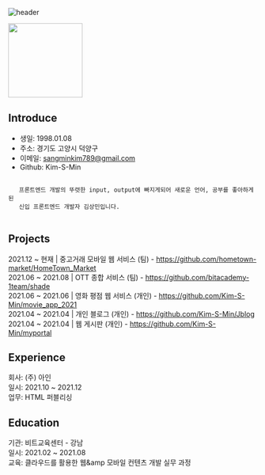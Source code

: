 ![header](https://capsule-render.vercel.app/api?type=waving&color=timeGradient&height=300&section=header&text=SangminKim&fontSize=90)

<img src="https://user-images.githubusercontent.com/79624406/150952276-57bbc9b6-3d56-4eef-bfe5-c6d31247e0e9.jpg" width="150"/>

## Introduce
+ 생일: 1998.01.08
+ 주소: 경기도 고양시 덕양구
+ 이메일: sangminkim789@gmail.com
+ Github: Kim-S-Min
<pre>
<code>
   프론트엔드 개발의 뚜렷한 input, output에 빠지게되어 새로운 언어, 공부를 좋아하게된
   신입 프론트엔드 개발자 김상민입니다.
</code>
</pre>
## Projects
2021.12 ~ 현재 | 중고거래 모바일 웹 서비스 (팀) - https://github.com/hometown-market/HomeTown_Market  
2021.06 ~ 2021.08 | OTT 종합 서비스 (팀) - https://github.com/bitacademy-1team/shade  
2021.06 ~ 2021.06 | 영화 평점 웹 서비스 (개인) - https://github.com/Kim-S-Min/movie_app_2021  
2021.04 ~ 2021.04 | 개인 블로그 (개인) - https://github.com/Kim-S-Min/Jblog  
2021.04 ~ 2021.04 | 웹 게시판 (개인) - https://github.com/Kim-S-Min/myportal  

## Experience
회사: (주) 아인  
일시: 2021.10 ~ 2021.12  
업무: HTML 퍼블리싱  

## Education
기관: 비트교육센터 - 강남  
일시: 2021.02 ~ 2021.08  
교육: 클라우드를 활용한 웹&amp 모바일 컨텐츠 개발 실무 과정

